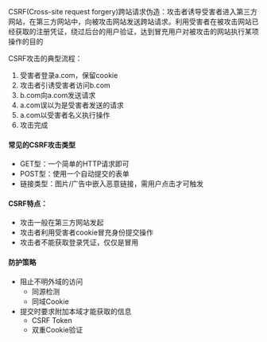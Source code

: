 CSRF(Cross-site request forgery)跨站请求伪造：攻击者诱导受害者进入第三方网站，在第三方网站中，向被攻击网站发送跨站请求。利用受害者在被攻击网站已经获取的注册凭证，绕过后台的用户验证，达到冒充用户对被攻击的网站执行某项操作的目的

CSRF攻击的典型流程：
1. 受害者登录a.com，保留cookie
2. 攻击者引诱受害者访问b.com
3. b.com向a.com发送请求
4. a.com误以为是受害者发送的请求
5. a.com以受害者名义执行操作
6. 攻击完成

#### 常见的CSRF攻击类型
+ GET型：一个简单的HTTP请求即可
+ POST型：使用一个自动提交的表单
+ 链接类型：图片/广告中嵌入恶意链接，需用户点击才可触发

#### CSRF特点：
+ 攻击一般在第三方网站发起
+ 攻击者利用受害者cookie冒充身份提交操作
+ 攻击者不能获取登录凭证，仅仅是冒用

#### 防护策略
+ 阻止不明外域的访问
  + 同源检测
  + 同域Cookie
+ 提交时要求附加本域才能获取的信息
  + CSRF Token
  + 双重Cookie验证